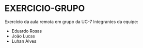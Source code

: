 # EXERCICIO-GRUPO
Exercício da aula remota em grupo da UC-7
Integrantes da equipe:
 - Eduardo Rosas
 - João Lucas
 - Luhan Alves
